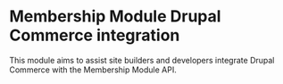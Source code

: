 # Membership Module Drupal Commerce integration

This module aims to assist site builders and developers integrate Drupal Commerce
with the Membership Module API.
